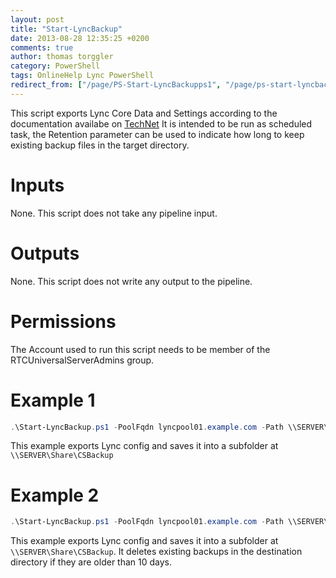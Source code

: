 ```yaml
---
layout: post
title: "Start-LyncBackup"
date: 2013-08-28 12:35:25 +0200
comments: true
author: thomas torggler
category: PowerShell
tags: OnlineHelp Lync PowerShell
redirect_from: ["/page/PS-Start-LyncBackupps1", "/page/ps-start-lyncbackupps1"]
---
```

This script exports Lync Core Data and Settings according to the documentation availabe on [TechNet](http://technet.microsoft.com/en-us/library/hh202170.aspx)
It is intended to be run as scheduled task, the Retention parameter can be used to indicate how long to keep existing backup files in the target directory.

<!-- more -->

# Inputs
None. This script does not take any pipeline input.

# Outputs
None. This script does not write any output to the pipeline.

# Permissions
The Account used to run this script needs to be member of the RTCUniversalServerAdmins group.

# Example 1
```powershell
.\Start-LyncBackup.ps1 -PoolFqdn lyncpool01.example.com -Path \\SERVER\Share\CSBackup
```

This example exports Lync config and saves it into a subfolder at `\\SERVER\Share\CSBackup`

# Example 2
```powershell 
.\Start-LyncBackup.ps1 -PoolFqdn lyncpool01.example.com -Path \\SERVER\Share\CSBackup -Retention 10
```

This example exports Lync config and saves it into a subfolder at `\\SERVER\Share\CSBackup`. It deletes existing backups in the destination directory if they are older than 10 days.